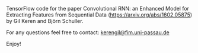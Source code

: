 TensorFlow code for the paper Convolutional RNN: an Enhanced Model for Extracting Features from Sequential Data (https://arxiv.org/abs/1602.05875) by Gil Keren and Björn Schuller.

For any questions feel free to contact: kerengil@fim.uni-passau.de

Enjoy!
